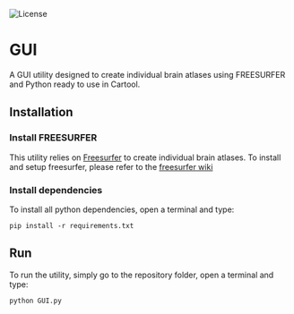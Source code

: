 ![License](https://img.shields.io/badge/license-BSD-green.svg)

# GUI
A GUI utility designed to create individual brain atlases using FREESURFER and Python ready to use in Cartool.


## Installation

### Install FREESURFER
 This utility relies on [Freesurfer](https://surfer.nmr.mgh.harvard.edu/) to
 create individual brain atlases. To install and setup freesurfer, please refer to
 the [freesurfer wiki](https://surfer.nmr.mgh.harvard.edu/fswiki/DownloadAndInstall)

### Install dependencies
To install all python dependencies, open a terminal and type:

`pip install -r requirements.txt`

## Run

To run the utility, simply go to the repository folder, open a terminal and type:

`python GUI.py`
